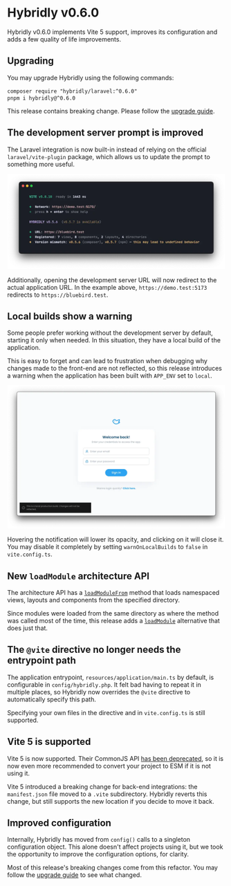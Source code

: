 # Hybridly v0.6.0

<div class="preface">
Hybridly v0.6.0 implements Vite 5 support, improves its configuration and adds a few quality of life improvements.
</div>

## Upgrading

You may upgrade Hybridly using the following commands:

```shell [pnpm]
composer require "hybridly/laravel:^0.6.0"
pnpm i hybridly@^0.6.0
```

This release contains breaking change. Please follow the [upgrade guide](../guide/upgrade/0.6.x.md).

## The development server prompt is improved

The Laravel integration is now built-in instead of relying on the official `laravel/vite-plugin` package, which allows us to update the prompt to something more useful.

![New prompt](v0.6.0/new-prompt.webp)

Additionally, opening the development server URL will now redirect to the actual application URL. In the example above, `https://demo.test:5173` redirects to `https://bluebird.test`.

## Local builds show a warning

Some people prefer working without the development server by default, starting it only when needed. In this situation, they have a local build of the application.

This is easy to forget and can lead to frustration when debugging why changes made to the front-end are not reflected, so this release introduces a warning when the application has been built with `APP_ENV` set to `local`.

![Local build](v0.6.0/local-build.webp)

Hovering the notification will lower its opacity, and clicking on it will close it. You may disable it completely by setting `warnOnLocalBuilds` to `false` in `vite.config.ts`.

## New `loadModule` architecture API

The architecture API has a [`loadModuleFrom`](../api/laravel/hybridly.md#loadmodulefrom) method that loads namespaced views, layouts and components from the specified directory.

Since modules were loaded from the same directory as where the method was called most of the time, this release adds a [`loadModule`](../api/laravel/hybridly.md#loadmodule) alternative that does just that.

## The `@vite` directive no longer needs the entrypoint path

The application entrypoint, `resources/application/main.ts` by default, is configurable in `config/hybridly.php`. It felt bad having to repeat it in multiple places, so Hybridly now overrides the `@vite` directive to automatically specify this path.

Specifying your own files in the directive and in `vite.config.ts` is still supported.

## Vite 5 is supported

Vite 5 is now supported. Their CommonJS API [has been deprecated](https://vitejs.dev/guide/troubleshooting.html#vite-cjs-node-api-deprecated), so it is now even more recommended to convert your project to ESM if it is not using it.

Vite 5 introduced a breaking change for back-end integrations: the `manifest.json` file moved to a `.vite` subdirectory. Hybridly reverts this change, but still supports the new location if you decide to move it back.

## Improved configuration

Internally, Hybridly has moved from `config()` calls to a singleton configuration object. This alone doesn't affect projects using it, but we took the opportunity to improve the configuration options, for clarity.

Most of this release's breaking changes come from this refactor. You may follow the [upgrade guide](../guide/upgrade/0.6.x.md) to see what changed.
